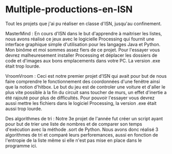 # Multiple-productions-en-ISN
Tout les projets que j'ai pu réaliser en classe d'ISN, jusqu'au confinement.


MasterMind : En cours d'ISN dans le but d'apprendre à maitriser les listes, nous avons réalisé ce jeux avec le logicielle Processing qui fournit une interface graphique simple d'utilisation pour les langages Java et Python.
Mon binôme et moi sommes assez fiers de ce projet. Pour l'essayer vous devrez malheuresement installer Processing et déplacer les dossiers de code et d'images aux bons emplacements dans votre PC. La version .exe était trop lourde.


VroomVroom : Ceci est notre premier projet d'ISN qui avait pour but de nous faire comprendre le fonctionnement des coordonnées d'une fenêtre ainsi que la notion d'hitbox. Le but du jeu est de controler une voiture et d'aller le plus vite possible à la fin du circuit sans toucher de murs, un effet d'inertie a été rajouté pour plus de difficultés. Pour pouvoir l'essayer vous devrez aussi mettre les fichiers dans le logiciel Processing, la version .exe était aussi trop lourde.


Des algorithmes de tri : Notre 3e projet de l'année fut créer un script ayant pour but de trier une liste de nombres et de comparer son temps d'exécution avec la méthode .sort de Python. Nous avons donc réalisé 3 algorithmes de tri et comparé leurs perforemances, aussi en fonction de l'entropie de la liste même si elle n'est pas mise en place dans le programme ici.
